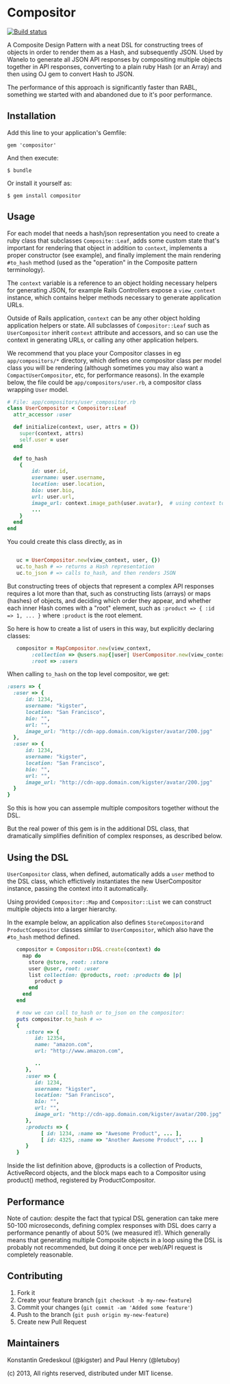 Compositor
=====

[![Build status](https://secure.travis-ci.org/wanelo/compositor.png)](http://travis-ci.org/wanelo/compositor)

A Composite Design Pattern with a neat DSL for constructing trees of objects in order to render them as a Hash, and subsequently
JSON.  Used by Wanelo to generate all JSON API responses by compositing multiple objects together in API responses, converting to
a plain ruby Hash (or an Array) and then using OJ gem to convert Hash to JSON.

The performance of this approach is significantly faster than RABL, something we started with and abandoned due
to it's poor performance.

## Installation

Add this line to your application's Gemfile:

    gem 'compositor'

And then execute:

    $ bundle

Or install it yourself as:

    $ gem install compositor

## Usage

For each model that needs a hash/json representation you need to create a ruby class that subclasses ```Composite::Leaf```,
adds some custom state that's important for rendering that object in addition to ```context```, implements a proper constructor
(see example), and finally implement the main rendering ```#to_hash``` method (used as the "operation" in the Composite pattern
terminology).

The ```context``` variable is a reference to an object holding necessary helpers for generating JSON, for example
Rails Controllers expose a ```view_context``` instance, which contains helper methods necessary to generate application URLs.

Outside of Rails application, ```context``` can be any other object holding application helpers or state.  All
subclasses of ```Compositor::Leaf``` such as ```UserCompositor``` inherit ```context``` attribute and accessors, and so can
use the context in generating URLs, or calling any other application helpers.

We recommend that you place your Compositor classes in eg ```app/compositors/*``` directory, which defines one compositor
class per model class you will be rendering (although sometimes you may also want a ```CompactUserCompositor```, etc, for
performance reasons). In the example below, the file could be ```app/compositors/user.rb```,
a compositor class wrapping ```User``` model.

```ruby
# File: app/compositors/user_compositor.rb
class UserCompositor < Compositor::Leaf
  attr_accessor :user

  def initialize(context, user, attrs = {})
    super(context, attrs)
    self.user = user
  end

  def to_hash
    {
        id: user.id,
        username: user.username,
        location: user.location,
        bio: user.bio,
        url: user.url,
        image_url: context.image_path(user.avatar),  # using context to generate URL path from routes
        ...
    }
  end
end
```

You could create this class directly, as in

```ruby

   uc = UserCompositor.new(view_context, user, {})
   uc.to_hash # => returns a Hash representation
   uc.to_json # => calls to_hash, and then renders JSON
```

But constructing trees of objects that represent a complex API responses requires a lot more than that, such as
constructing lists (arrays) or maps (hashes) of objects, and deciding which order they appear, and whether each
inner Hash comes with a "root" element, such as ```:product => { :id => 1, ... }``` where ```:product``` is the root
element.

So here is how to create a list of users in this way, but explicitly declaring classes:

```ruby
   compositor = MapCompositor.new(view_context,
        :collection => @users.map{|user| UserCompositor.new(view_context, user, { :root => true }),
        :root => :users
```

When calling ```to_hash``` on the top level compositor, we get:

```ruby
:users => {
  :user => {
      id: 1234,
      username: "kigster",
      location: "San Francisco",
      bio: "",
      url: "",
      image_url: "http://cdn-app.domain.com/kigster/avatar/200.jpg"
  },
  :user => {
      id: 1234,
      username: "kigster",
      location: "San Francisco",
      bio: "",
      url: "",
      image_url: "http://cdn-app.domain.com/kigster/avatar/200.jpg"
  }
}
```

So this is how you can assemple multiple compositors together without the DSL.

But the real power of this gem is in the additional DSL class, that dramatically simplifies definition
of complex responses, as described below.

## Using the DSL

```UserCompositor``` class, when defined, automatically adds a ```user``` method to the DSL class, which effictively
instantiates the new UserCompositor instance, passing the context into it automatically.

Using provided ```Compositor::Map``` and ```Compositor::List``` we can construct multiple objects into a larger
hierarchy.

In the example below, an application also defines ```StoreCompositor```and ```ProductCompositor``` classes
similar to ```UserCompositor```, which also have the ```#to_hash``` method defined.

```ruby
   compositor = Compositor::DSL.create(context) do
     map do
       store @store, root: :store
       user @user, root: :user
       list collection: @products, root: :products do |p|
         product p
       end
     end
   end

   # now we can call to_hash or to_json on the compositor:
   puts compositor.to_hash # =>
   {
      :store => {
         id: 12354,
         name: "amazon.com",
         url: "http://www.amazon.com",

         ..
      },
      :user => {
         id: 1234,
         username: "kigster",
         location: "San Francisco",
         bio: "",
         url: "",
         image_url: "http://cdn-app.domain.com/kigster/avatar/200.jpg"
      },
      :products => {
           [ id: 1234, :name => "Awesome Product", ... ],
           [ id: 4325, :name => "Another Awesome Product", ... ]
      }
   }
```

Inside the list definition above, @products is a collection of Products, ActiveRecord objects,
and the block maps each to a Compositor using product() method, registered by ProductCompositor.

## Performance

Note of caution: despite the fact that typical DSL generation can take mere 50-100 microseconds, defining complex responses
with DSL does carry a performance penantly of about 50% (we measured it!). Which generally means that generating
multiple Composite objects in a loop using the DSL is probably not recommended, but doing it once per web/API
request is completely reasonable.

## Contributing

1. Fork it
2. Create your feature branch (`git checkout -b my-new-feature`)
3. Commit your changes (`git commit -am 'Added some feature'`)
4. Push to the branch (`git push origin my-new-feature`)
5. Create new Pull Request

## Maintainers

Konstantin Gredeskoul (@kigster) and Paul Henry (@letuboy)

(c) 2013, All rights reserved, distributed under MIT license.

